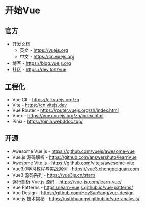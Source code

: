 # 开始Vue

## 官方

- 开发文档
  - 英文 - <https://vuejs.org>
  - 中文 - <https://cn.vuejs.org>
- 博客 - <https://blog.vuejs.org>
- 社区 - <https://dev.to/t/vue>

## 工程化

- Vue ClI - <https://cli.vuejs.org/zh>
- Vite - <https://cn.vitejs.dev>
- Vue Router - <https://router.vuejs.org/zh/index.html>
- Vuex - <https://vuex.vuejs.org/zh/index.html>
- Pinia - <https://pinia.web3doc.top/>

## 开源

- Awesome Vue.js - <https://github.com/vuejs/awesome-vue>
- Vue.js 源码解析 - <https://github.com/answershuto/learnVue>
- Awesome Vite.js - <https://github.com/vitejs/awesome-vite>
- Vue3.0学习教程与实战案例 - <https://vue3.chengpeiquan.com>
- Vue3 源码系列 - <https://vue3js.cn/start/>
- 逐行剖析 Vue.js 源码 - <https://vue-js.com/learn-vue/>
- Vue Patterns - <https://learn-vuejs.github.io/vue-patterns/>
- Vue Design - <https://github.com/HcySunYang/vue-design>
- Vue.js 技术揭秘 - <https://ustbhuangyi.github.io/vue-analysis/>
